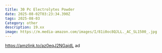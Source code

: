 ```yaml
---
title: 30 Pc Electrolytes Powder
date: 2025-08-02T03:23:34.390Z
tags: 2025-08-03
Category: other
description: 19.xx
image: https://m.media-amazon.com/images/I/81i0oc8QJLL._AC_SL1500_.jpg
---
```

https://amzlink.to/az0eqJ2NGajdL  ad